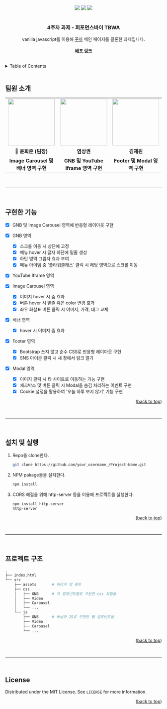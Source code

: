 <div id="top"></div>

<div align='center'>
  <img src="https://img.shields.io/badge/JavaScript-F7DF1E?style=for-the-badge&logo=javascript&logoColor=black"/>
  <img src="https://img.shields.io/badge/HTML5-E34F26?style=for-the-badge&logo=html5&logoColor=white"/>
  <img src="https://img.shields.io/badge/CSS3-1572B6?style=for-the-badge&logo=css3&logoColor=white"/>
</div>

<br />

<div align="center">
  <h3 align="center">4주차 과제 - 퍼포먼스바이 TBWA</h3>
  <p align="center">
    vanilla javascript를 이용해 <a href="https://kukka.kr/">꾸까</a> 메인 페이지를 클론한 과제입니다.
    <br />
    <br />
    <a href="https://flamboyant-ptolemy-2b58a6.netlify.app/"><strong>배포 링크</strong></a>
  </p>
</div>

<br>

<details>
  <summary>Table of Contents</summary>
  <ol>
    <li><a href="#팀원-소개">팀원 소개</a></li>
    <li><a href="#과제-소개">과제 소개</a></li>
    <li><a href="#구현한-기능">구현한 기능</a></li>
    <li>
      <a href="#설치-및-실행">설치 및 실행
      <ul>
        <li><a href="#prerequisites">Prerequisites</a></li>
        <li><a href="#installation">Installation</a></li>
      </ul>
    </li>
    <li><a href="#프로젝트-구조">프로젝트 구조</a></li>
    <li><a href="#license">License</a></li>
  </ol>
</details>

<br>

## 팀원 소개

<table align="center">
  <tr>
    <td align="center"><a href="https://github.com/gml9812"><img src="https://avatars.githubusercontent.com/u/28294925?v=4" width="150px" /></a></td>
    <td align="center"><a href="https://github.com/Yummy-sk"><img src="https://avatars.githubusercontent.com/u/60822846?v=4" width="150px" /></a></td>
    <td align="center"><a href="https://github.com/jambottle"><img src="https://avatars.githubusercontent.com/u/72926450?v=4" width="150px" /></a></td>
  </tr>
  <tr>
    <td align="center"><b>👑 윤희준 (팀장)</b></td>
    <td align="center"><b>염상권</b></td>
    <td align="center"><b>김재원</b></td>
  </tr>
  <tr>
    <td align="center"><b>Image Carousel 및 배너 영역 구현</b></td>
    <td align="center"><b>GNB 및 YouTube Iframe 영역 구현</b></td>
    <td align="center"><b>Footer 및 Modal 영역 구현</b></td>
  </tr>
</table>

<br>
<hr>
<br>

## 구현한 기능

- [x] GNB 및 Image Carousel 영역에 반응형 레이아웃 구현

- [x] GNB 영역

  - [x] 스크롤 이동 시 상단에 고정
  - [x] 메뉴 hover 시 글자 하단에 밑줄 생성
  - [x] 하단 영역 그림자 효과 부여
  - [x] 메뉴 아이템 중 '플라워클래스' 클릭 시 해당 영역으로 스크롤 이동

- [x] YouTube Iframe 영역

- [x] Image Carousel 영역

  - [x] 이미지 hover 시 줌 효과
  - [x] 버튼 hover 시 밑줄 혹은 color 변경 효과
  - [x] 좌우 화살표 버튼 클릭 시 이미지, 가격, 태그 교체

- [x] 배너 영역

  - [x] hover 시 이미지 줌 효과

- [x] Footer 영역

  - [x] Bootstrap 쓰지 않고 순수 CSS로 반응형 레이아웃 구현
  - [x] SNS 아이콘 클릭 시 새 창에서 링크 열기

- [x] Modal 영역

  - [x] 이미지 클릭 시 타 사이트로 이동하는 기능 구현
  - [x] 체크박스 및 버튼 클릭 시 Modal을 숨김 처리하는 이벤트 구현
  - [x] Cookie 설정을 활용하여 '오늘 하루 보지 않기' 기능 구현

<p align="right">(<a href="#top">back to top</a>)</p>

<br>
<hr>
<br>

## 설치 및 실행

1. Repo를 clone한다.
   ```sh
   git clone https://github.com/your_username_/Project-Name.git
   ```
2. NPM pakage들을 설치한다.
   ```sh
   npm install
   ```
3. CORS 해결을 위해 http-server 등을 이용해 프로젝트를 실행한다.
   ```sh
   npm install http-server
   http-server
   ```

<p align="right">(<a href="#top">back to top</a>)</p>

<br>
<hr>
<br>

## 프로젝트 구조

```bash
.
├── index.html
└── src
    ├── assets       # 이미지 및 폰트
    ├── css
    │   ├── GNB      # 각 컴포넌트별로 구분한 css 파일들
    │   ├── Video
    │   ├── Carousel
    │   └── ...
    └── js
        ├── GNB      # 바닐라 JS로 구현한 웹 컴포넌트들
        ├── Video
        ├── Carousel
        └── ...
```

<p align="right">(<a href="#top">back to top</a>)</p>

<br>
<hr>
<br>

## License

Distributed under the MIT License. See `LICENSE` for more information.

<p align="right">(<a href="#top">back to top</a>)</p>
